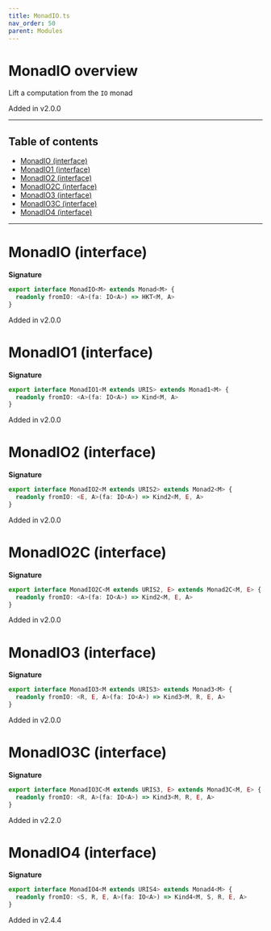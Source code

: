 ```yaml
---
title: MonadIO.ts
nav_order: 50
parent: Modules
---
```


# MonadIO overview

Lift a computation from the `IO` monad

Added in v2.0.0

---

<h2 class="text-delta">Table of contents</h2>

- [MonadIO (interface)](#monadio-interface)
- [MonadIO1 (interface)](#monadio1-interface)
- [MonadIO2 (interface)](#monadio2-interface)
- [MonadIO2C (interface)](#monadio2c-interface)
- [MonadIO3 (interface)](#monadio3-interface)
- [MonadIO3C (interface)](#monadio3c-interface)
- [MonadIO4 (interface)](#monadio4-interface)

---

# MonadIO (interface)

**Signature**

```ts
export interface MonadIO<M> extends Monad<M> {
  readonly fromIO: <A>(fa: IO<A>) => HKT<M, A>
}
```

Added in v2.0.0

# MonadIO1 (interface)

**Signature**

```ts
export interface MonadIO1<M extends URIS> extends Monad1<M> {
  readonly fromIO: <A>(fa: IO<A>) => Kind<M, A>
}
```

Added in v2.0.0

# MonadIO2 (interface)

**Signature**

```ts
export interface MonadIO2<M extends URIS2> extends Monad2<M> {
  readonly fromIO: <E, A>(fa: IO<A>) => Kind2<M, E, A>
}
```

Added in v2.0.0

# MonadIO2C (interface)

**Signature**

```ts
export interface MonadIO2C<M extends URIS2, E> extends Monad2C<M, E> {
  readonly fromIO: <A>(fa: IO<A>) => Kind2<M, E, A>
}
```

Added in v2.0.0

# MonadIO3 (interface)

**Signature**

```ts
export interface MonadIO3<M extends URIS3> extends Monad3<M> {
  readonly fromIO: <R, E, A>(fa: IO<A>) => Kind3<M, R, E, A>
}
```

Added in v2.0.0

# MonadIO3C (interface)

**Signature**

```ts
export interface MonadIO3C<M extends URIS3, E> extends Monad3C<M, E> {
  readonly fromIO: <R, A>(fa: IO<A>) => Kind3<M, R, E, A>
}
```

Added in v2.2.0

# MonadIO4 (interface)

**Signature**

```ts
export interface MonadIO4<M extends URIS4> extends Monad4<M> {
  readonly fromIO: <S, R, E, A>(fa: IO<A>) => Kind4<M, S, R, E, A>
}
```

Added in v2.4.4
